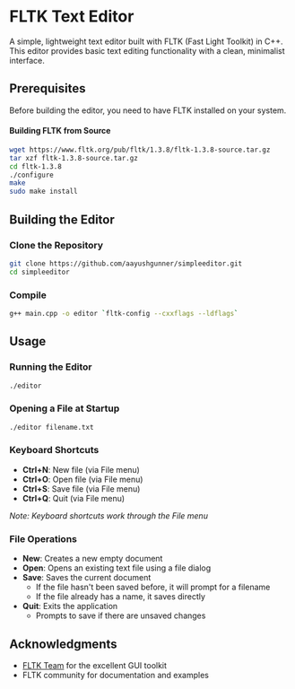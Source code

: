 # FLTK Text Editor

A simple, lightweight text editor built with FLTK (Fast Light Toolkit) in C++. This editor provides basic text editing functionality with a clean, minimalist interface.

## Prerequisites

Before building the editor, you need to have FLTK installed on your system.

#### Building FLTK from Source

```bash
wget https://www.fltk.org/pub/fltk/1.3.8/fltk-1.3.8-source.tar.gz
tar xzf fltk-1.3.8-source.tar.gz
cd fltk-1.3.8
./configure
make
sudo make install
```

## Building the Editor

### Clone the Repository

```bash
git clone https://github.com/aayushgunner/simpleeditor.git
cd simpleeditor
```

### Compile

```bash
g++ main.cpp -o editor `fltk-config --cxxflags --ldflags`
```

## Usage

### Running the Editor

```bash
./editor
```

### Opening a File at Startup

```bash
./editor filename.txt
```

### Keyboard Shortcuts

- **Ctrl+N**: New file (via File menu)
- **Ctrl+O**: Open file (via File menu)
- **Ctrl+S**: Save file (via File menu)
- **Ctrl+Q**: Quit (via File menu)

_Note: Keyboard shortcuts work through the File menu_

### File Operations

- **New**: Creates a new empty document
- **Open**: Opens an existing text file using a file dialog
- **Save**: Saves the current document
  - If the file hasn't been saved before, it will prompt for a filename
  - If the file already has a name, it saves directly
- **Quit**: Exits the application
  - Prompts to save if there are unsaved changes

## Acknowledgments

- [FLTK Team](https://www.fltk.org/) for the excellent GUI toolkit
- FLTK community for documentation and examples

